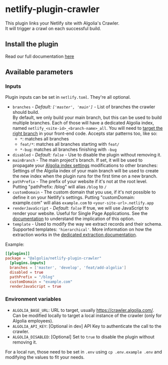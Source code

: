 # netlify-plugin-crawler

This plugin links your Netlify site with Algolia's Crawler.  
It will trigger a crawl on each successful build.

## Install the plugin

Read our full documentation [here](https://www.algolia.com/doc/tools/crawler/netlify-plugin/quick-start/)

## Available parameters

### Inputs

Plugin inputs can be set in `netlify.toml`. They're all optional.

- `branches` - _Default: `['master', 'main']`_ - List of branches the crawler should build.  
  By default, we only build your main branch, but this can be used to build multiple branches.
  Each of those will have a dedicated Algolia index, named `netlify_<site-id>_<branch-name>_all`.
  You will need to [target the right branch](../frontend#using-multiple-branches) in your front-end code.
  Accepts star patterns too, like so:
  - `*`: matches all branches
  - `feat/*`: matches all branches starting with `feat/`
  - `*-bug`: matches all branches finishing with `-bug`
- `disabled` - _Default: `false`_ - Use to disable the plugin without removing it.
- `mainBranch` - The main project's branch. If set, it will be used to propagate your [Algolia index settings](https://www.algolia.com/doc/guides/managing-results/relevance-overview/#index-setting-and-query-parameters) modifications to other branches:
  Settings of the Algolia index of your main branch will be used to create the new index when the plugin runs for the first time on a new branch.
- `pathPrefix` - The prefix of your website if it's not at the root level.
  Putting "pathPrefix: /blog" will alias `/blog` to `/`
- `customDomain` - The custom domain that you use, if it's not possible to define it on your Netlify's settings.
  Putting "customDomain: example.com" will alias `example.com` to `<your-site-url>.netlify.app`
- `renderJavaScript` - _Default: `false`_ If true, we will use JavaScript to render your website. Useful for Single Page Applications.
  See the [documentation](https://www.algolia.com/doc/api-reference/crawler/configuration/render-java-script/) to understand the implication of this option.
- `template` - Used to modify the way we extract records and their schema. Supported templates: `'hierarchical'`.
  More information on how the extraction works in the [dedicated extraction documentation](https://www.algolia.com/doc/tools/crawler/netlify-plugin/extraction-strategy/).

Example:

```toml
[[plugins]]
package = "@algolia/netlify-plugin-crawler"
  [plugins.inputs]
  branches = ['master', 'develop', 'feat/add-algolia']
  disabled = true
  pathPrefix = "/blog"
  customDomain = "example.com"
  renderJavaScript = true
```

### Environment variables

- `ALGOLIA_BASE_URL`: URL to target, usually <https://crawler.algolia.com/>.
  Can be modified locally to target a local instance of the crawler (only for Algolia employees).
- `ALGOLIA_API_KEY`: [Optional in dev] API Key to authenticate the call to the crawler.
- `ALGOLIA_DISABLED`: [Optional] Set to `true` to disable the plugin without removing it.

For a local run, those need to be set in `.env` using `cp .env.example .env` and modifying the values to fit your needs.
